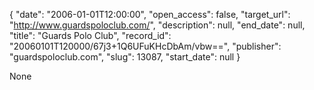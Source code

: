 {
  "date": "2006-01-01T12:00:00", 
  "open_access": false, 
  "target_url": "http://www.guardspoloclub.com/", 
  "description": null, 
  "end_date": null, 
  "title": "Guards Polo Club", 
  "record_id": "20060101T120000/67j3+1Q6UFuKHcDbAm/vbw==", 
  "publisher": "guardspoloclub.com", 
  "slug": 13087, 
  "start_date": null
}

None